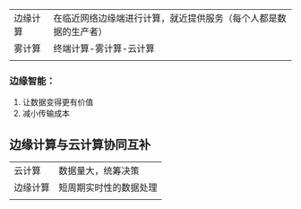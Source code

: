 |||
|-|-|
|边缘计算|在临近网络边缘端进行计算，就近提供服务（每个人都是数据的生产者）|
|雾计算|终端计算-雾计算-云计算|
|||

### 边缘智能：
1. 让数据变得更有价值
2. 减小传输成本

## 边缘计算与云计算协同互补
|||
|-|-|
|云计算|数据量大，统筹决策|
|边缘计算|短周期实时性的数据处理|
|||